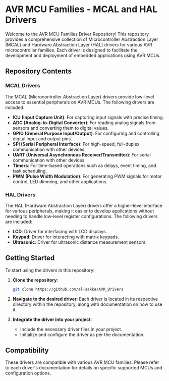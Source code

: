 # AVR MCU Families - MCAL and HAL Drivers

Welcome to the AVR MCU Families Driver Repository! This repository provides a comprehensive collection of Microcontroller Abstraction Layer (MCAL) and Hardware Abstraction Layer (HAL) drivers for various AVR microcontroller families. Each driver is designed to facilitate the development and deployment of embedded applications using AVR MCUs.

## Repository Contents

### MCAL Drivers
The MCAL (Microcontroller Abstraction Layer) drivers provide low-level access to essential peripherals on AVR MCUs. The following drivers are included:

- **ICU (Input Capture Unit)**: For capturing input signals with precise timing.
- **ADC (Analog-to-Digital Converter)**: For reading analog signals from sensors and converting them to digital values.
- **GPIO (General Purpose Input/Output)**: For configuring and controlling digital input and output pins.
- **SPI (Serial Peripheral Interface)**: For high-speed, full-duplex communication with other devices.
- **UART (Universal Asynchronous Receiver/Transmitter)**: For serial communication with other devices.
- **Timers**: For time-based operations such as delays, event timing, and task scheduling.
- **PWM (Pulse Width Modulation)**: For generating PWM signals for motor control, LED dimming, and other applications.

### HAL Drivers
The HAL (Hardware Abstraction Layer) drivers offer a higher-level interface for various peripherals, making it easier to develop applications without needing to handle low-level register configurations. The following drivers are included:

- **LCD**: Driver for interfacing with LCD displays.
- **Keypad**: Driver for interacting with matrix keypads.
- **Ultrasonic**: Driver for ultrasonic distance measurement sensors.

## Getting Started

To start using the drivers in this repository:

1. **Clone the repository**:
   ```bash
   git clone https://github.com/al-sakka/AVR_Drivers
   ```
2. **Navigate to the desired driver**:
   Each driver is located in its respective directory within the repository, along with documentation on how to use it.
   
3. **Integrate the driver into your project**:
   - Include the necessary driver files in your project.
   - Initialize and configure the driver as per the documentation.

## Compatibility

These drivers are compatible with various AVR MCU families. Please refer to each driver's documentation for details on specific supported MCUs and configuration options.
